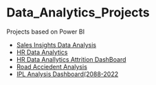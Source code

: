 # Data_Analytics_Projects
Projects based on Power BI

  - [Sales Insights Data Analysis](https://github.com/TejasPosupo/Data_Analytics_Projects/tree/PowerBi_Projects/Sales%20Insights%20Data%20Analysis%20Project)
  - [HR Data Analytics](https://github.com/TejasPosupo/Data_Analytics_Projects/tree/PowerBi_Projects/HR_Data%20Analytics)
  - [HR Data Anallytics Attrition DashBoard](https://github.com/TejasPosupo/Data_Analytics_Projects/tree/PowerBi_Projects/HR%20Data%20Analytics%20Project-2)
  - [Road Acciedent Analysis](https://github.com/TejasPosupo/Data_Analytics_Projects/tree/PowerBi_Projects/Road%20Accident%20Analysis)
  - [IPL Analysis Dashboard(2088-2022](https://github.com/TejasPosupo/Data_Analytics_Projects/tree/PowerBi_Projects/IPL%20Analytics%20(2008-2022))
